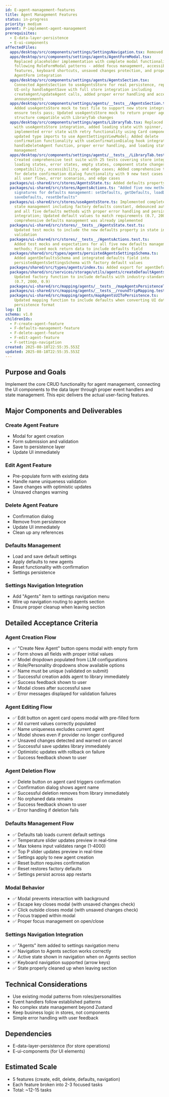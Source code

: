 ```yaml
---
id: E-agent-management-features
title: Agent Management Features
status: in-progress
priority: medium
parent: P-implement-agent-management
prerequisites:
  - E-data-layer-persistence
  - E-ui-components
affectedFiles:
  apps/desktop/src/components/settings/SettingsNavigation.tsx: Removed templates subtab from agents navigation configuration
  apps/desktop/src/components/settings/agents/AgentFormModal.tsx:
    Replaced placeholder implementation with complete modal functionality
    following RoleFormModal patterns - added focus management, accessibility
    features, keyboard shortcuts, unsaved changes protection, and proper
    AgentForm integration
  apps/desktop/src/components/settings/agents/AgentsSection.tsx:
    Connected AgentsSection to useAgentsStore for real persistence, replaced
    UI-only handleAgentSave with full store integration including
    createAgent/updateAgent calls, added proper error handling and accessibility
    announcements
  apps/desktop/src/components/settings/agents/__tests__/AgentsSection.test.tsx:
    Added useAgentsStore mock to test file to support new store integration and
    ensure tests pass; Updated useAgentsStore mock to return proper agent data
    structure compatible with LibraryTab changes
  apps/desktop/src/components/settings/agents/LibraryTab.tsx: Replaced mock data
    with useAgentsStore integration, added loading state with spinner,
    implemented error state with retry functionality using Card components,
    updated type imports to use AgentSettingsViewModel; Added delete
    confirmation functionality with useConfirmationDialog hook integration,
    handleDeleteAgent function, proper error handling, and loading state
    management
  apps/desktop/src/components/settings/agents/__tests__/LibraryTab.test.tsx:
    Created comprehensive test suite with 25 tests covering store integration,
    loading states, error states, empty states, component state changes, type
    compatibility, accessibility, and edge cases; Added comprehensive test suite
    for delete confirmation dialog functionality with 9 new test cases covering
    all user flows, error scenarios, and edge cases
  packages/ui-shared/src/stores/AgentsState.ts: Added defaults property of type AgentDefaults to the interface
  packages/ui-shared/src/stores/AgentsActions.ts: "Added five new method
    signatures for defaults management: setDefaults, getDefaults, loadDefaults,
    saveDefaults, resetDefaults"
  packages/ui-shared/src/stores/useAgentsStore.ts: Implemented complete defaults
    state management including factory defaults constant, debounced auto-save,
    and all five defaults methods with proper error handling and persistence
    integration; Updated default values to match requirements (0.7, 2000, 0.9) -
    comprehensive defaults management was already implemented
  packages/ui-shared/src/stores/__tests__/AgentsState.test.ts:
    Updated test mocks to include the new defaults property in state interface
    validation
  packages/ui-shared/src/stores/__tests__/AgentsActions.test.ts:
    Added test mocks and expectations for all five new defaults management
    methods; Fixed mock return data to include defaults field
  packages/shared/src/types/agents/persistedAgentsSettingsSchema.ts:
    Added agentDefaultsSchema and integrated defaults field into
    persistedAgentsSettingsSchema with factory default values
  packages/shared/src/types/agents/index.ts: Added export for agentDefaultsSchema schema
  packages/shared/src/services/storage/utils/agents/createDefaultAgentsSettings.ts:
    Updated factory function to include defaults with industry-standard values
    (0.7, 2000, 0.9)
  packages/ui-shared/src/mapping/agents/__tests__/mapAgentsPersistenceToUI.test.ts: Fixed test data to include defaults field for schema compliance
  packages/ui-shared/src/mapping/agents/__tests__/roundTripMapping.test.ts: Updated test data to include defaults field for schema validation
  packages/ui-shared/src/mapping/agents/mapAgentsUIToPersistence.ts:
    Updated mapping function to include defaults when converting UI data to
    persistence format
log: []
schema: v1.0
childrenIds:
  - F-create-agent-feature
  - F-defaults-management-feature
  - F-delete-agent-feature
  - F-edit-agent-feature
  - F-settings-navigation
created: 2025-08-18T22:55:35.553Z
updated: 2025-08-18T22:55:35.553Z
---
```


## Purpose and Goals

Implement the core CRUD functionality for agent management, connecting the UI components to the data layer through proper event handlers and state management. This epic delivers the actual user-facing features.

## Major Components and Deliverables

### Create Agent Feature

- Modal for agent creation
- Form submission and validation
- Save to persistence layer
- Update UI immediately

### Edit Agent Feature

- Pre-populate form with existing data
- Handle name uniqueness validation
- Save changes with optimistic updates
- Unsaved changes warning

### Delete Agent Feature

- Confirmation dialog
- Remove from persistence
- Update UI immediately
- Clean up any references

### Defaults Management

- Load and save default settings
- Apply defaults to new agents
- Reset functionality with confirmation
- Settings persistence

### Settings Navigation Integration

- Add "Agents" item to settings navigation menu
- Wire up navigation routing to agents section
- Ensure proper cleanup when leaving section

## Detailed Acceptance Criteria

### Agent Creation Flow

- ✅ "Create New Agent" button opens modal with empty form
- ✅ Form shows all fields with proper initial values
- ✅ Model dropdown populated from LLM configurations
- ✅ Role/Personality dropdowns show available options
- ✅ Name must be unique (validated on submit)
- ✅ Successful creation adds agent to library immediately
- ✅ Success feedback shown to user
- ✅ Modal closes after successful save
- ✅ Error messages displayed for validation failures

### Agent Editing Flow

- ✅ Edit button on agent card opens modal with pre-filled form
- ✅ All current values correctly populated
- ✅ Name uniqueness excludes current agent
- ✅ Model shows even if provider no longer configured
- ✅ Unsaved changes detected and warned on cancel
- ✅ Successful save updates library immediately
- ✅ Optimistic updates with rollback on failure
- ✅ Success feedback shown to user

### Agent Deletion Flow

- ✅ Delete button on agent card triggers confirmation
- ✅ Confirmation dialog shows agent name
- ✅ Successful deletion removes from library immediately
- ✅ No orphaned data remains
- ✅ Success feedback shown to user
- ✅ Error handling if deletion fails

### Defaults Management Flow

- ✅ Defaults tab loads current default settings
- ✅ Temperature slider updates preview in real-time
- ✅ Max tokens input validates range (1-4000)
- ✅ Top P slider updates preview in real-time
- ✅ Settings apply to new agent creation
- ✅ Reset button requires confirmation
- ✅ Reset restores factory defaults
- ✅ Settings persist across app restarts

### Modal Behavior

- ✅ Modal prevents interaction with background
- ✅ Escape key closes modal (with unsaved changes check)
- ✅ Click outside closes modal (with unsaved changes check)
- ✅ Focus trapped within modal
- ✅ Proper focus management on open/close

### Settings Navigation Integration

- ✅ "Agents" item added to settings navigation menu
- ✅ Navigation to Agents section works correctly
- ✅ Active state shown in navigation when on Agents section
- ✅ Keyboard navigation supported (arrow keys)
- ✅ State properly cleaned up when leaving section

## Technical Considerations

- Use existing modal patterns from roles/personalities
- Event handlers follow established patterns
- No complex state management beyond Zustand
- Keep business logic in stores, not components
- Simple error handling with user feedback

## Dependencies

- E-data-layer-persistence (for store operations)
- E-ui-components (for UI elements)

## Estimated Scale

- 5 features (create, edit, delete, defaults, navigation)
- Each feature broken into 2-3 focused tasks
- Total: ~12-15 tasks
